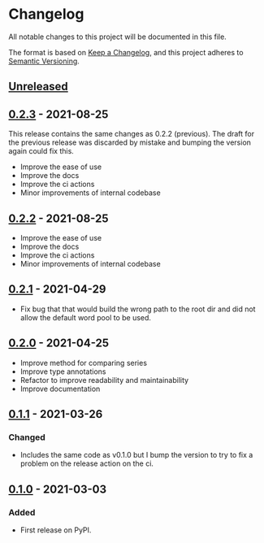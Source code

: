 # Changelog
All notable changes to this project will be documented in this file.

The format is based on [Keep a Changelog](https://keepachangelog.com/en/1.0.0/),
and this project adheres to [Semantic Versioning](https://semver.org/spec/v2.0.0.html).


## [Unreleased]

## [0.2.3] - 2021-08-25
This release contains the same changes as 0.2.2 (previous). The draft for the previous
release was discarded by mistake and bumping the version again could fix this.
- Improve the ease of use
- Improve the docs
- Improve the ci actions
- Minor improvements of internal codebase

## [0.2.2] - 2021-08-25
- Improve the ease of use
- Improve the docs
- Improve the ci actions
- Minor improvements of internal codebase

## [0.2.1] - 2021-04-29
- Fix bug that that would build the wrong path to the root dir and
  did not allow the default word pool to be used.

## [0.2.0] - 2021-04-25
- Improve method for comparing series
- Improve type annotations
- Refactor to improve readability and maintainability
- Improve documentation

## [0.1.1] - 2021-03-26
### Changed
- Includes the same code as v0.1.0 but I bump the version to try to fix a problem on
the release action on the ci.

## [0.1.0] - 2021-03-03
### Added
- First release on PyPI.

[Unreleased]: https://github.com/mario-bermonti/stimpool/compare/v0.2.3...HEAD
[0.2.3]: https://github.com/mario-bermonti/stimpool/compare/v0.2.2...v0.2.3
[0.2.2]: https://github.com/mario-bermonti/stimpool/compare/v0.2.1...v0.2.2
[0.2.1]: https://github.com/mario-bermonti/stimpool/compare/v0.2.0...v0.2.1
[0.2.0]: https://github.com/mario-bermonti/stimpool/compare/v0.1.1...v0.2.0
[0.1.1]: https://github.com/mario-bermonti/stimpool/compare/v0.1.0...v0.1.1
[0.1.0]: https://github.com/mario-bermonti/stimpool/compare/releases/tag/v0.1.0

